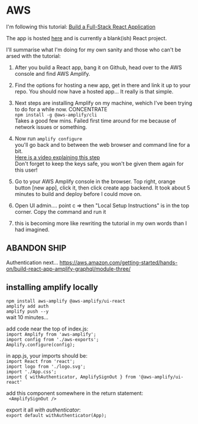 # AWS

I'm following this tutorial:
[Build a Full-Stack React Application](https://aws.amazon.com/getting-started/hands-on/build-react-app-amplify-graphql/module-one/)

The app is hosted [here](https://main.d31k6ohzuu4fcv.amplifyapp.com/) and is currently a blank(ish) React project.

I'll summarise what I'm doing for my own sanity and those who can't be arsed with the tutorial:

1. After you build a React app, bang it on Github, head over to the AWS console and find AWS Amplify.

2. Find the options for hosting a new app, get in there and link it up to your repo. You should now have a hosted app... It really is that simple.

3. Next steps are installing Amplify on my machine, wehich I've been trying to do for a while now. CONCENTRATE  
   `npm install -g @aws-amplify/cli`  
   Takes a good few mins. Failed first time around for me because of network issues or something.
4. Now run `amplify configure`  
   you'll go back and to between the web browser and command line for a bit.  
    [Here is a video explaining this step](https://www.youtube.com/watch?v=fWbM5DLh25U)  
   Don't forget to keep the keys safe, you won't be given them again for this user!

5. Go to your AWS Amplify console in the browser. Top right, orange button [new app], click it, then click create app backend. It took about 5 minutes to build and deploy before I could move on.

6. Open UI admin.... point c => then "Local Setup Instructions" is in the top corner. Copy the command and run it

7. this is becoming more like rewriting the tutorial in my own words than I had imagined.

## ABANDON SHIP

Authentication next...
https://aws.amazon.com/getting-started/hands-on/build-react-app-amplify-graphql/module-three/

## installing amplify locally

`npm install aws-amplify @aws-amplify/ui-react`  
`amplify add auth`  
`amplify push --y`  
wait 10 minutes...

add code near the top of index.js:  
`import Amplify from 'aws-amplify';`  
`import config from './aws-exports';`  
`Amplify.configure(config);`

in app.js, your imports should be:  
`import React from 'react';`  
`import logo from './logo.svg';`  
`import './App.css';`  
`import { withAuthenticator, AmplifySignOut } from '@aws-amplify/ui-react'`

add this component somewhere in the return statement:  
` <AmplifySignOut />`

export it all _with authenticator_:  
`export default withAuthenticator(App);`
